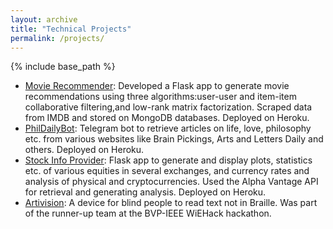 ```yaml
---
layout: archive
title: "Technical Projects"
permalink: /projects/
---
```


{% include base_path %}

* [Movie Recommender]("http://anjali-movie-recommender.herokuapp.com/"): Developed a Flask app to generate movie recommendations using three algorithms:user-user and item-item collaborative filtering,and low-rank matrix factorization. Scraped data from IMDB and stored on MongoDB databases. Deployed on Heroku.
* [PhilDailyBot]("https://github.com/anjalibhavan/PhilDailyBot/"): Telegram bot to retrieve articles on life, love, philosophy etc. from various websites like Brain Pickings, Arts and Letters Daily and others. Deployed on Heroku.
* [Stock Info Provider]("http://stock-info-provider.herokuapp.com/"): Flask app to generate and display plots, statistics etc. of various equities in several exchanges, and currency rates and analysis of physical and cryptocurrencies. Used the Alpha Vantage API for retrieval and generating analysis. Deployed on Heroku.
* [Artivision]("https://github.com/anjalibhavan/ArtiVision"): A device for blind people to read text not in Braille. Was part of the runner-up team at the BVP-IEEE WiEHack hackathon.

